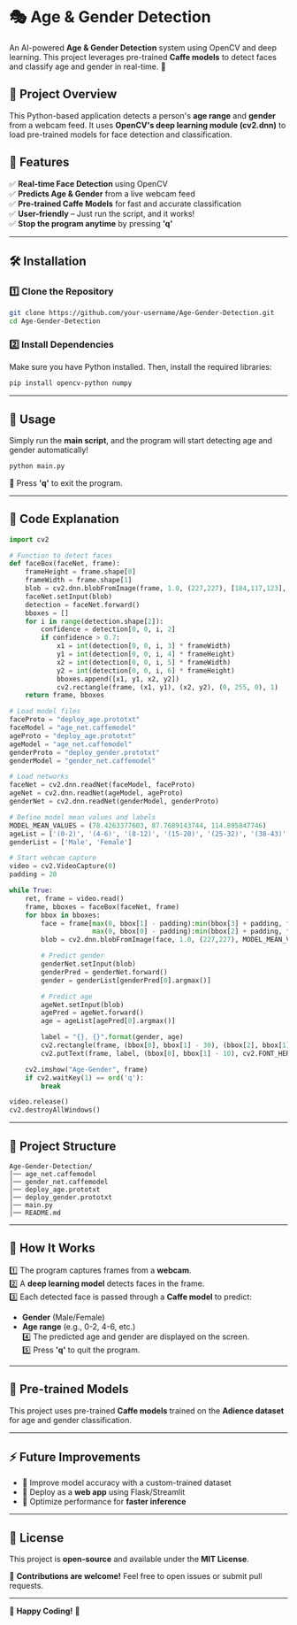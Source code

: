 # 🎭 Age & Gender Detection  

An AI-powered **Age & Gender Detection** system using OpenCV and deep learning. This project leverages pre-trained **Caffe models** to detect faces and classify age and gender in real-time. 🚀  

## 📝 Project Overview  
This Python-based application detects a person's **age range** and **gender** from a webcam feed. It uses **OpenCV's deep learning module (cv2.dnn)** to load pre-trained models for face detection and classification.  

## 📌 Features  
✅ **Real-time Face Detection** using OpenCV  
✅ **Predicts Age & Gender** from a live webcam feed  
✅ **Pre-trained Caffe Models** for fast and accurate classification  
✅ **User-friendly** – Just run the script, and it works!  
✅ **Stop the program anytime** by pressing **'q'**  

---

## 🛠 Installation  

### 1️⃣ Clone the Repository  
```bash
git clone https://github.com/your-username/Age-Gender-Detection.git
cd Age-Gender-Detection
```

### 2️⃣ Install Dependencies  
Make sure you have Python installed. Then, install the required libraries:  
```bash
pip install opencv-python numpy
```

---

## 🚀 Usage  

Simply run the **main script**, and the program will start detecting age and gender automatically!  

```bash
python main.py
```

🔹 Press **'q'** to exit the program.  

---

## 📜 Code Explanation  

```python
import cv2

# Function to detect faces
def faceBox(faceNet, frame):
    frameHeight = frame.shape[0]
    frameWidth = frame.shape[1]
    blob = cv2.dnn.blobFromImage(frame, 1.0, (227,227), [184,117,123], swapRB=False)
    faceNet.setInput(blob)
    detection = faceNet.forward()
    bboxes = []
    for i in range(detection.shape[2]):
        confidence = detection[0, 0, i, 2]
        if confidence > 0.7:
            x1 = int(detection[0, 0, i, 3] * frameWidth)
            y1 = int(detection[0, 0, i, 4] * frameHeight)
            x2 = int(detection[0, 0, i, 5] * frameWidth)
            y2 = int(detection[0, 0, i, 6] * frameHeight)
            bboxes.append([x1, y1, x2, y2])
            cv2.rectangle(frame, (x1, y1), (x2, y2), (0, 255, 0), 1)
    return frame, bboxes

# Load model files
faceProto = "deploy_age.prototxt"
faceModel = "age_net.caffemodel"
ageProto = "deploy_age.prototxt"
ageModel = "age_net.caffemodel"
genderProto = "deploy_gender.prototxt"
genderModel = "gender_net.caffemodel"

# Load networks
faceNet = cv2.dnn.readNet(faceModel, faceProto)
ageNet = cv2.dnn.readNet(ageModel, ageProto)
genderNet = cv2.dnn.readNet(genderModel, genderProto)

# Define model mean values and labels
MODEL_MEAN_VALUES = (78.4263377603, 87.7689143744, 114.895847746)
ageList = ['(0-2)', '(4-6)', '(8-12)', '(15-20)', '(25-32)', '(38-43)', '(48-53)', '(60-100)']
genderList = ['Male', 'Female']

# Start webcam capture
video = cv2.VideoCapture(0)
padding = 20

while True:
    ret, frame = video.read()
    frame, bboxes = faceBox(faceNet, frame)
    for bbox in bboxes:
        face = frame[max(0, bbox[1] - padding):min(bbox[3] + padding, frame.shape[0] - 1),
                     max(0, bbox[0] - padding):min(bbox[2] + padding, frame.shape[1] - 1)]
        blob = cv2.dnn.blobFromImage(face, 1.0, (227,227), MODEL_MEAN_VALUES, swapRB=False)

        # Predict gender
        genderNet.setInput(blob)
        genderPred = genderNet.forward()
        gender = genderList[genderPred[0].argmax()]

        # Predict age
        ageNet.setInput(blob)
        agePred = ageNet.forward()
        age = ageList[agePred[0].argmax()]

        label = "{}, {}".format(gender, age)
        cv2.rectangle(frame, (bbox[0], bbox[1] - 30), (bbox[2], bbox[1]), (0, 255, 0), -1)
        cv2.putText(frame, label, (bbox[0], bbox[1] - 10), cv2.FONT_HERSHEY_SIMPLEX, 0.8, (255, 255, 255), 2, cv2.LINE_AA)

    cv2.imshow("Age-Gender", frame)
    if cv2.waitKey(1) == ord('q'):
        break

video.release()
cv2.destroyAllWindows()
```

---

## 📂 Project Structure  

```
Age-Gender-Detection/
│── age_net.caffemodel
│── gender_net.caffemodel
│── deploy_age.prototxt
│── deploy_gender.prototxt
│── main.py
│── README.md
```

---

## 📌 How It Works  
1️⃣ The program captures frames from a **webcam**.  
2️⃣ A **deep learning model** detects faces in the frame.  
3️⃣ Each detected face is passed through a **Caffe model** to predict:  
   - **Gender** (Male/Female)  
   - **Age range** (e.g., 0-2, 4-6, etc.)  
4️⃣ The predicted age and gender are displayed on the screen.  
5️⃣ Press **'q'** to quit the program.  

---

## 🤖 Pre-trained Models  
This project uses pre-trained **Caffe models** trained on the **Adience dataset** for age and gender classification.  

---

## ⚡ Future Improvements  
- 🔹 Improve model accuracy with a custom-trained dataset  
- 🔹 Deploy as a **web app** using Flask/Streamlit  
- 🔹 Optimize performance for **faster inference**  

---

## 📝 License  
This project is **open-source** and available under the **MIT License**.  

📢 **Contributions are welcome!** Feel free to open issues or submit pull requests.  

---

🚀 **Happy Coding!** 🎯  
